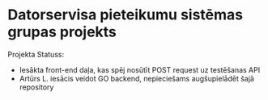 # Datorservisa pieteikumu sistēmas grupas projekts
Projekta Statuss:  
* Iesākta front-end daļa, kas spēj nosūtīt POST request uz testēšanas API  
* Artūrs L. iesācis veidot GO backend, nepieciešams augšupielādēt šajā repository  
